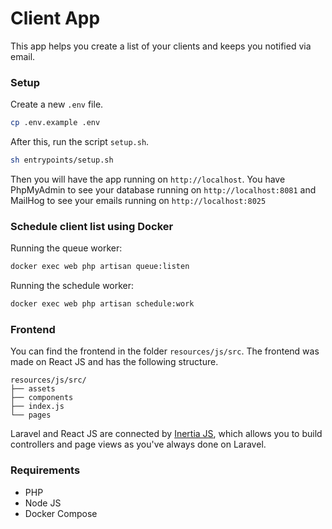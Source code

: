 # Client App

This app helps you create a list of your clients and keeps you notified via
email.

### Setup

Create a new `.env` file.

```bash
cp .env.example .env
```

After this, run the script `setup.sh`.

```bash
sh entrypoints/setup.sh
```

Then you will have the app running on `http://localhost`. You have PhpMyAdmin
to see your database running on `http://localhost:8081` and MailHog to see your
emails running on `http://localhost:8025`

### Schedule client list using Docker

Running the queue worker:

```bash
docker exec web php artisan queue:listen
```

Running the schedule worker:

```bash
docker exec web php artisan schedule:work
```

### Frontend

You can find the frontend in the folder `resources/js/src`. The frontend was
made on React JS and has the following structure.

```
resources/js/src/
├── assets
├── components
├── index.js
└── pages
```

Laravel and React JS are connected by [Inertia JS](https://inertiajs.com/),
which allows you to build controllers and page views as you've always done
on Laravel.

### Requirements

-   PHP
-   Node JS
-   Docker Compose

